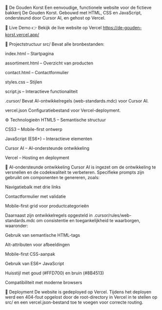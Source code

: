 🥐 De Gouden Korst
Een eenvoudige, functionele website voor de fictieve bakkerij De Gouden Korst. Gebouwd met HTML, CSS en JavaScript, ondersteund door Cursor AI, en gehost op Vercel.

🔗 Live Demo
👉 Bekijk de live website op Vercel  https://de-gouden-korst.vercel.app/

📁 Projectstructuur
src/
Bevat alle bronbestanden:

index.html – Startpagina

assortiment.html – Overzicht van producten

contact.html – Contactformulier

styles.css – Stijlen

script.js – Interactieve functionaliteit

.cursor/
Bevat AI-ontwikkelregels (web-standards.mdc) voor Cursor AI.

vercel.json
Configuratiebestand voor Vercel-deployment.

⚙️ Technologieën
HTML5 – Semantische structuur

CSS3 – Mobile-first ontwerp

JavaScript (ES6+) – Interactieve elementen

Cursor AI – AI-ondersteunde ontwikkeling

Vercel – Hosting en deployment

🧠 AI-ondersteunde ontwikkeling
Cursor AI is ingezet om de ontwikkeling te versnellen en de codekwaliteit te verbeteren. Specifieke prompts zijn gebruikt om componenten te genereren, zoals:

Navigatiebalk met drie links

Contactformulier met validatie

Mobile-first grid voor productcategorieën

Daarnaast zijn ontwikkelregels opgesteld in .cursor/rules/web-standards.mdc om consistentie en toegankelijkheid te waarborgen, waaronder:

Gebruik van semantische HTML-tags

Alt-attributen voor afbeeldingen

Mobile-first CSS-aanpak

Gebruik van ES6+ JavaScript

Huisstijl met goud (#FFD700) en bruin (#8B4513)

Compatibiliteit met moderne browsers

🚀 Deployment
De website is gedeployed op Vercel. Tijdens het deployen werd een 404-fout opgelost door de root-directory in Vercel in te stellen op src/ en een vercel.json-bestand toe te voegen voor correcte routing.
